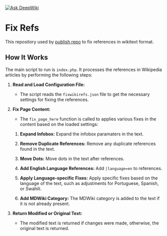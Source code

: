 [![Ask DeepWiki](https://deepwiki.com/badge.svg)](https://deepwiki.com/Mdwiki-TD/fix_refs)

# Fix Refs

This repository used by [publish repo](https://github.com/Mdwiki-TD/publish) to fix references in wikitext format.

## How It Works

The main script to run is `index.php`. It processes the references in Wikipedia articles by performing the following steps:

1. **Read and Load Configuration File:**
   - The script reads the `fixwikirefs.json` file to get the necessary settings for fixing the references.

2. **Fix Page Content:**
   - The `fix_page_here` function is called to applies various fixes in the content based on the loaded settings:

   1. **Expand Infobox:** Expand the infobox paramaters in the text.

   2. **Remove Duplicate References:** Remove any duplicate references found in the text.

   3. **Move Dots:** Move dots in the text after references.

   4. **Add English Language References:** Add `|language=en` to references.

   5. **Apply Language-specific Fixes:** Apply specific fixes based on the language of the text, such as adjustments for Portuguese, Spanish, or Swahili.

   6. **Add MDWiki Category:** The MDWiki category is added to the text if it is not already present.

3. **Return Modified or Original Text:**
   - The modified text is returned if changes were made, otherwise, the original text is returned.

